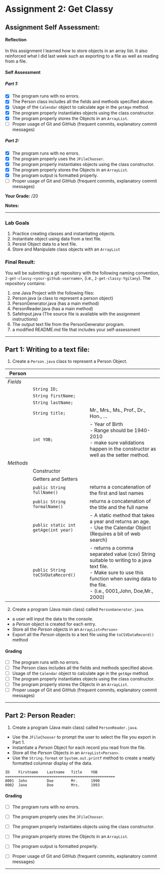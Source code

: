 # Assignment 2: Get Classy
<!-- 🚀🚀🚀🚀 Scroll down for the assignment instructions 🚀🚀🚀🚀 -->

## Assignment Self Assessment:
#### Reflection
[//]: <> (share your thoughts on the assignment, things you learnt and would like to remember when you look back at this assignment)
In this assignment I learned how to store objects in an array list. It also reinforced what I did last week such as 
exporting to a file as well as reading from a file.

#### Self Assessment
##### Part 1:
- [x] The program runs with no errors.
- [x] The Person class includes all the fields and methods specified above.
- [x] Usage of the `Calendar` object to calculate age in the `getAge` method.
- [x] The program properly instantiates objects using the class constructor.
- [x] The program properly stores the Objects in an `ArrayList`.
- [ ] Proper usage of Git and GitHub (frequent commits, explanatory commit messages)

##### Part 2:
- [x] The program runs with no errors.
- [x] The program properly uses the `JFileChooser`.
- [x] The program properly instantiates objects using the class constructor.
- [x] The program properly stores the Objects in an `ArrayList`.
- [x] The program output is formatted properly.
- [ ] Proper usage of Git and GitHub (frequent commits, explanatory commit messages)

**Your Grade:**  /20

**Notes:**

 -----
<!--⬇⬇⬇⬇⬇⬇ DO NOT MODIFY THIS SECTION ⬇⬇⬇⬇⬇⬇ -->
### Lab Goals
1. Practice creating classes and instantiating objects.
2. Instantiate object using data from a text file.
3. Persist Object data to a text file.
4. Store and Manipulate class objects with an `ArrayList`

### Final Result:
You will be submitting a git repository with the following naming
convention, `2-get-classy-<your-github-username>`, (i.e., `2-get-classy-Ygilany`). The repository contains:
1. one Java Project with the following files:
  1. Person.java (a class to represent a person object)
  2. PersonGenerator.java (has a main method)
  3. PersonReader.java (has a main method)
  4. SafeInput.java (The source file is available with the assignment instructions)
  5. The output text file from the PersonGenerator program.
2. a modified README.md file that includes your self-assessment
----

## Part 1: Writing to a text file:

1. Create a `Person.java` class to represent a Person Object.

  |**Person**| | |
  |-------|--|--|
  |*Fields*|||
  ||`String ID;`| |
  ||`String firstName;`| |
  ||`String lastName;`| |
  ||`String title;`| Mr., Mrs., Ms., Prof., Dr., Hon., ... |
  ||`int YOB;`| - Year of Birth <br/> - Range should be 1940-2010 <br/> - make sure validations happen in the constructor as well as the setter method. |
  |*Methods*|||
  ||Constructor| |
  ||Getters and Setters| |
  ||`public String fullName()`| returns a concatenation of the first and last names |
  ||`public String formalName()`| returns a concatenation of the title and the full name |
  ||`public static int getAge(int year)`| - A static method that takes a year and returns an age. <br/> - Use the Calendar Object (Requires a bit of web search)|
  ||`public String toCSVDataRecord()`| - returns a comma separated value (csv) String suitable to writing to a java text file. <br/> - Make sure to use this function when saving data to the file. <br/> - (i.e., 0001,John, Doe,Mr., 2000)|

2. Create a program (Java main class) called `PersonGenerator.java`.
  - a user will input the data to the console.
  - a *Person* object is created for each entry.
  - Store all the *Person* objects in an `ArrayList<Person>`
  - Export all the  *Person* objects to a text file using the `toCSVDataRecord()` method

#### Grading
- [ ] The program runs with no errors.
- [ ] The Person class includes all the fields and methods specified above.
- [ ] Usage of the `Calendar` object to calculate age in the `getAge` method.
- [ ] The program properly instantiates objects using the class constructor.
- [ ] The program properly stores the Objects in an `ArrayList`.
- [ ] Proper usage of Git and GitHub (frequent commits, explanatory commit messages)
----

## Part 2: Person Reader:

1. Create a program (Java main class) called `PersonReader.java`.
  - Use the `JFileChooser` to prompt the user to select the file you export in Part 1.
  - Instantiate a *Person* Object for each record you read from the file.
  - Store all the *Person* Objects in an `ArrayList<Person>`.
  - Use the `String.format` or `System.out.printf` method to create a neatly formatted columnar display of the data.

```
ID    Firstname    Lastname   Title    YOB
==================================================
0001  John         Doe        Mr.      1990
0002  Jane         Doe        Mrs.     1993
```

#### Grading
- [ ] The program runs with no errors.
- [ ] The program properly uses the `JFileChooser`.
- [ ] The program properly instantiates objects using the class constructor.
- [ ] The program properly stores the Objects in an `ArrayList`.
- [ ] The program output is formatted properly.
- [ ] Proper usage of Git and GitHub (frequent commits, explanatory commit messages)


<!--⬆⬆⬆⬆⬆⬆ DO NOT MODIFY THIS SECTION ⬆⬆⬆⬆⬆⬆ -->
 -----
